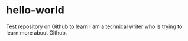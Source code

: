# hello-world
Test repository on Github to learn
I am a technical writer who is trying to learn more about Github. 
